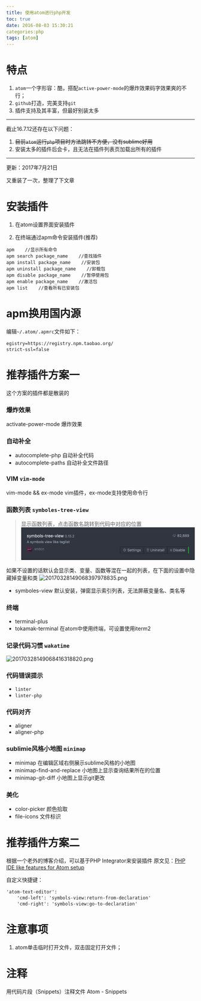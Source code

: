 ```yaml
---
title: 使用atom进行php开发
toc: true
date: 2016-08-03 15:30:21
categories:php
tags: [atom]
---
```


# 特点

1. `atom`一个字形容：酷，搭配`active-power-mode`的爆炸效果码字效果爽的不行；
2. `github`打造，完美支持`git`
3. 插件支持及其丰富，但最好别装太多

---
截止16.7.12还存在以下问题：

1. ~~目前`atom`运行`php`项目时方法跳转不方便，没有sublime好用~~
2. 安装太多的插件后会卡，且无法在插件列表页加载出所有的插件

---
更新：2017年7月21日

又重装了一次，整理了下文章

<!--more-->

# 安装插件
1. 在atom设置界面安装插件

2. 在终端通过apm命令安装插件(推荐)

``` shell
apm    //显示所有命令
apm search package_name    //查找插件
apm install package_name    //安装包
apm uninstall package_name    //卸载包
apm disable package_name    //暂停使用包
apm enable package_name    //激活包
apm list    //查看所有已安装包
```

# apm换用国内源
编辑`~/.atom/.apmrc`文件如下：

```
egistry=https://registry.npm.taobao.org/
strict-ssl=false
```

# 推荐插件方案一

这个方案的插件都是散装的

### 爆炸效果
 activate-power-mode    爆炸效果

### 自动补全
- autocomplete-php    自动补全代码
- autocomplete-paths    自动补全文件路径

### VIM `vim-mode`
 vim-mode && ex-mode    vim插件，ex-mode支持使用命令行

###  函数列表 `symboles-tree-view`
>显示函数列表，点击函数名跳转到代码中对应的位置
![20170328149068391168710.png](build-php-develop-environment-in-atom/20170328149068391168710.png)

如果不设置的话默认会显示类、变量、函数等混在一起的列表，在下面的设置中隐藏掉变量和类
![20170328149068397978835.png](/images/20170328149068397978835.png)


- symboles-view 默认安装，弹窗显示索引列表，无法屏蔽变量名、类名等

###  终端
- terminal-plus
- tokamak-terminal    在atom中使用终端，可设置使用iterm2

### 记录代码习惯  `wakatime`
![20170328149068416318820.png](/images/20170328149068416318820.png)

### 代码错误提示
- `linter`
- `linter-php`

### 代码对齐
- aligner
- aligner-php

### sublimie风格小地图  `minimap`
- minimap    在编辑区域右侧展示sublime风格的小地图
- minimap-find-and-replace 小地图上显示查询结果所在的位置
- minimap-git-diff 小地图上显示git更改

### 美化
- color-picker    颜色拾取
- file-icons    文件标识




# 推荐插件方案二
根据一个老外的博客介绍，可以基于PHP Integrator来安装插件
原文见：[PHP IDE like features for Atom setup](https://medium.com/oneshoe/php-ide-like-features-for-atom-setup-faa0ec2264d6)




 自定义快捷键：

```
'atom-text-editor':
    'cmd-left': 'symbols-view:return-from-declaration'
    'cmd-right': 'symbols-view:go-to-declaration'
```

# 注意事项
1. atom单击临时打开文件，双击固定打开文件；

# 注释
用代码片段（Snippets）注释文件
Atom - Snippets


